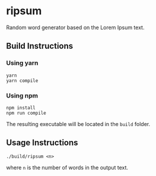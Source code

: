 # ripsum
Random word generator based on the Lorem Ipsum text.


## Build Instructions

### Using yarn

```
yarn
yarn compile
```

### Using npm

```
npm install
npm run compile
```

The resulting executable will be located in the `build` folder.


## Usage Instructions

```
./build/ripsum <n>
```

where `n` is the number of words in the output text.
